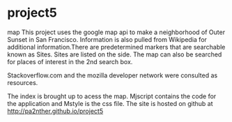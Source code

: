 # project5
map 
This project uses the google map api to make a neighborhood of Outer Sunset in San Francisco. Information is also pulled from Wikipedia for additional information.There are predetermined markers that are searchable known as Sites. Sites are listed on the side. The map can also be searched for places of interest in the 2nd search box.

Stackoverflow.com and the mozilla developer network were consulted as resources.

The index is brought up to acess the map. Mjscript contains the code for the application and Mstyle is the css file. The site is hosted on github at http://pa2nther.github.io/project5
